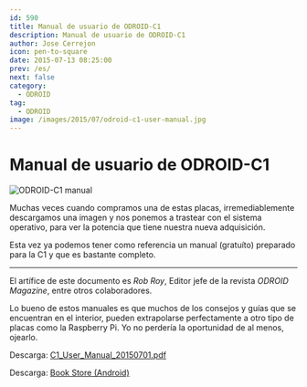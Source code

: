 ```yaml
---
id: 590
title: Manual de usuario de ODROID-C1
description: Manual de usuario de ODROID-C1
author: Jose Cerrejon
icon: pen-to-square
date: 2015-07-13 08:25:00
prev: /es/
next: false
category:
  - ODROID
tag:
  - ODROID
image: /images/2015/07/odroid-c1-user-manual.jpg
---
```


# Manual de usuario de ODROID-C1

![ODROID-C1 manual](/images/2015/07/odroid-c1-user-manual.jpg)

Muchas veces cuando compramos una de estas placas, irremediablemente descargamos una imagen y nos ponemos a trastear con el sistema operativo, para ver la potencia que tiene nuestra nueva adquisición.

Esta vez ya podemos tener como referencia un manual (gratuíto) preparado para la C1 y que es bastante completo.

- - -
El artífice de este documento es *Rob Roy*, Editor jefe de la revista *ODROID Magazine*, entre otros colaboradores.

Lo bueno de estos manuales es que muchos de los consejos y guías que se encuentran en el interior, pueden extrapolarse perfectamente a otro tipo de placas como la Raspberry Pi. Yo no perdería la oportunidad de al menos, ojearlo.

Descarga: [C1_User_Manual_20150701.pdf](http://magazine.odroid.com/assets/c1/C1%20User%20Manual%2020150701.pdf)

Descarga: [Book Store (Android)](http://magazine.odroid.com/assets/c1/C1%20User%20Manual%2020150701.pdf)